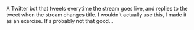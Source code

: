 A Twitter bot that tweets everytime the stream goes live, and replies to the tweet when the stream changes title. 
I wouldn't actually use this, I made it as an exercise. It's probably not that good...
